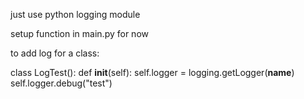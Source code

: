 just use python logging module


setup function in main.py for now

to add log for a class:

class LogTest():
    def __init__(self):
        self.logger = logging.getLogger(__name__)
        self.logger.debug("test")


